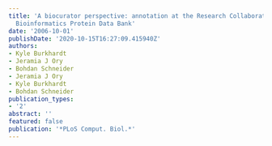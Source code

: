 ```yaml
---
title: 'A biocurator perspective: annotation at the Research Collaboratory for Structural
  Bioinformatics Protein Data Bank'
date: '2006-10-01'
publishDate: '2020-10-15T16:27:09.415940Z'
authors:
- Kyle Burkhardt
- Jeramia J Ory
- Bohdan Schneider
- Jeramia J Ory
- Kyle Burkhardt
- Bohdan Schneider
publication_types:
- '2'
abstract: ''
featured: false
publication: '*PLoS Comput. Biol.*'
---
```


